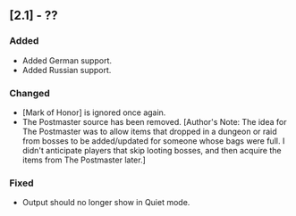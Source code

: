 ## [2.1] - ??
### Added
- Added German support.
- Added Russian support.

### Changed
- [Mark of Honor] is ignored once again.
- The Postmaster source has been removed. [Author's Note: The idea for The Postmaster was to allow items that dropped in a dungeon or raid from bosses to be added/updated for someone whose bags were full. I didn't anticipate players that skip looting bosses, and then acquire the items from The Postmaster later.]

### Fixed
- Output should no longer show in Quiet mode.